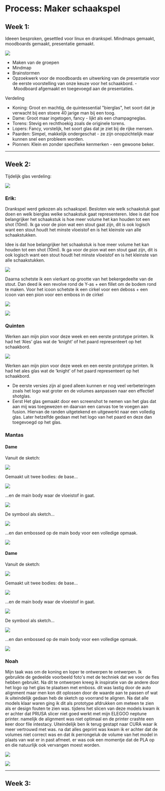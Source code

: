 # Process: Maker schaakspel

## **Week 1:**
Ideeen besproken, gesettled voor linux en drankspel. Mindmaps gemaakt, moodboards gemaakt, presentatie gemaakt.

![](https://i.imgur.com/gWsjZUi.png)

- Maken van de groepen
- Mindmap
- Brainstormen
- Opzoekwerk voor de moodboards en uitwerking van de presentatie voor de eerste voorstelling van onze keuze voor het schaakbord.
- Moodboard afgemaakt en toegevoegd aan de presentaties.

Verdeling
- Koning: Groot en machtig, de quintessential "bierglas", het soort dat je verwacht bij een stoere 40 jarige man bij een toog.<br>
- Dame: Groot maar ingetogen, fancy - lijkt als een champagneglas. <br>
- Torens: Stevig en rechthoekig zoals de originele torens.<br>
- Lopers: Fancy, vorstelijk, het soort glas dat je ziet bij de rijke mensen.<br>
- Paarden: Simpel, makkelijk ondergeschat - ze zijn onopzichtelijk maar kunnen snel een probleem worden. <br>
- Pionnen: Klein en zonder specifieke kenmerken - een gewoone beker.<br>

---

## **Week 2:**

Tijdelijk glas verdeling:

![](https://i.imgur.com/K1swHqp.png)

### Erik:
Drankspel werd gekozen als schaakspel. Besloten wie welk schaakstuk gaat doen en welk bierglas welke schaakstuk gaat representeren.
Idee is dat hoe belangrijker het schaakstuk is hoe meer volume het kan houden tot een shot (10ml).
Ik ga voor de pion wat een stout gaat zijn, dit is ook logisch want een stout houdt het minste vloeistof en is het kleinste van alle schaakstukken.

Idee is dat hoe belangrijker het schaakstuk is hoe meer volume het kan houden tot een shot (10ml).
Ik ga voor de pion wat een stout gaat zijn, dit is ook logisch want een stout houdt het minste vloeistof en is het kleinste van alle schaakstukken.

![](https://i.imgur.com/AqU0GKe.png)

Daarna schetste ik een vierkant op grootte van het bekergedeelte van de stout. Dan deed ik een revolve rond de Y-as + een fillet om de bodem rond te maken. Voor het icoon schetste ik een cirkel voor een deboss + een icoon van een pion voor een emboss in de cirkel

![](https://i.imgur.com/0v7GaHO.png)

![](https://i.imgur.com/q0QvqyE.png)

### Quinten

Werken aan mijn pion voor deze week en een eerste prototype printen. Ik had het ‘Ales’ glas wat de ‘knight’ of het paard representeert op het schaakbord.

![](https://i.imgur.com/7BEAbmV.png)

Werken aan mijn pion voor deze week en een eerste prototype printen. Ik had het ales glas wat de ‘knight’ of het paard representeert op het schaakbord.
- De eerste versies zijn al goed alleen kunnen er nog veel verbeteringen zoals het logo wat groter en de volumes aanpassen naar een effectief shotglas.
- Eerst Het glas gemaakt door een screenshot te nemen van het glas dat aan mij was toegewezen en daarvan een canvas toe te voegen aan fusion. Hiervan de randen uitgetekend en uitgewerkt naar een volledig glas. Later hetzelfde gedaan met het logo van het paard en deze dan toegevoegd op het glas.

### Mantas
#### Dame
Vanuit de sketch:

![](https://i.imgur.com/3qLngJw.png)

Gemaakt uit twee bodies: de base...

![](https://i.imgur.com/pB89rIL.png)

...en de main body waar de vloeistof in gaat.

![](https://i.imgur.com/7ccIJy1.png)

De symbool als sketch...

![](https://i.imgur.com/QWPr1Ab.png)

...en dan embossed op de main body voor een volledige opmaak.

![](https://i.imgur.com/ODSNnhn.png)

#### Dame
Vanuit de sketch:

![](https://i.imgur.com/w7kf2nn.png)

Gemaakt uit twee bodies: de base...

![](https://i.imgur.com/hLu8EYK.png)

...en de main body waar de vloeistof in gaat.

![](https://i.imgur.com/sr0NzeE.png)

De symbool als sketch...

![](https://i.imgur.com/6RtrYgD.png)

...en dan embossed op de main body voor een volledige opmaak.

![](https://i.imgur.com/7MDfW5l.png)

### Noah
Mijn taak was om de koning en loper te ontwerpen te ontwerpen. Ik gebruikte de gedeelde voorbeeld foto's met de techniek dat we voor de fles hebben gebruikt. Na dit te ontwerpen kreeg ik inspiratie van de andere door het logo op het glas te plaatsen met emboss. dit was lastig door de auto alignment maar men kon dit oplossen door de waarde aan te passen of wat ik uiteindelijk gedaan heb de sketch op voorrand te alignen. Na dat alle models klaar waren ging ik dit als prototype afdrukken om meteen te zien als er design fouten te zien was. tijdens het slicen van deze models kwam ik er achter dat PRUSA slicer niet goed werkt met mijn ELEGOO neptune printer. namelijk de alignment was niet optimaal en de printer crashte een keer door file intestacy. Uiteindelijk ben ik terug gestapt naar CURA waar ik meer vertrouwd met was. na dat alles geprint was kwam ik er achter dat de volumes niet correct was en dat ik perrongeluk de volume van het model in plaats van wat er in past afmeet. er was ook een momentje dat de PLA op en die natuurlijk ook vervangen moest worden.

![](https://i.imgur.com/Tku1rNf.png)

![](https://i.imgur.com/31UD0o3.jpeg)

---

## **Week 3:**
